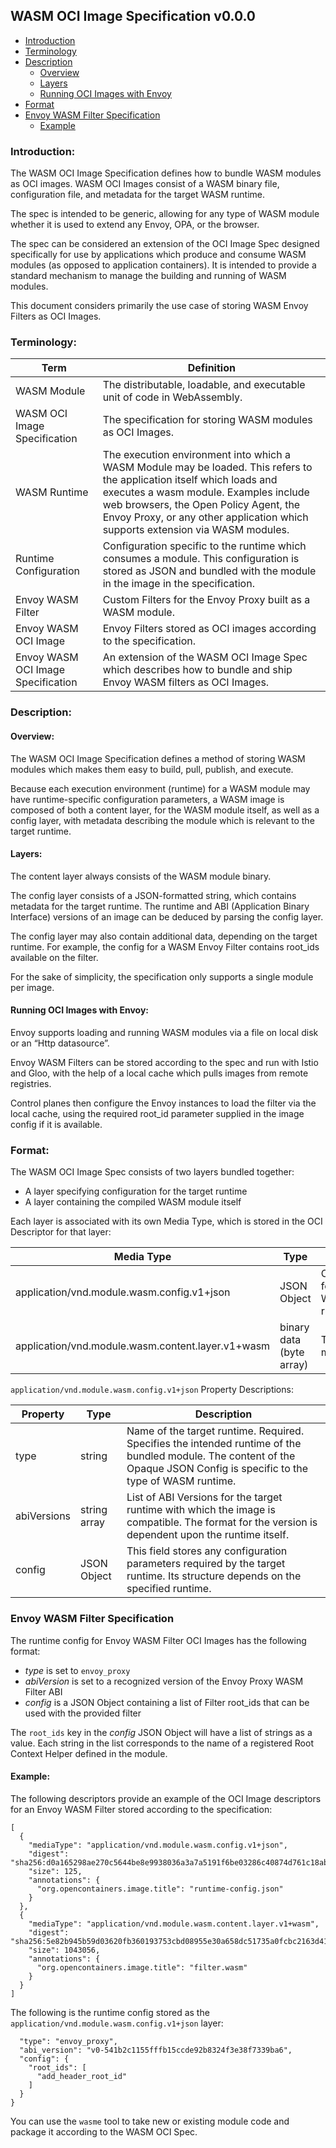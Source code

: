 
## WASM OCI Image Specification v0.0.0

- [Introduction](#introduction)
- [Terminology](#terminology)
- [Description](#description)
    - [Overview](#overview)
    - [Layers](#layers)
    - [Running OCI Images with Envoy](#running-oci-images-with-envoy)
- [Format](#format)
- [Envoy WASM Filter Specification](#envoy-wasm-filter-specification)
    - [Example](#example)


### Introduction:

The WASM OCI Image Specification defines how to bundle WASM modules as OCI images. WASM OCI Images consist of a WASM binary file, configuration file, and metadata for the target WASM runtime.

The spec is intended to be generic, allowing for any type of WASM module whether it is used to extend any Envoy, OPA, or the browser.

The spec can be considered an extension of the OCI Image Spec designed specifically for use by applications which produce and consume WASM modules (as opposed to application containers). It is intended to provide a standard mechanism to manage the building and running of WASM modules. 

This document considers primarily the use case of storing WASM Envoy Filters as OCI Images.

### Terminology:

| Term                               | Definition                                       |
|------------------------------------|--------------------------------------------------|
| WASM Module                        | The distributable, loadable, and executable unit of code in WebAssembly. 
| WASM OCI Image Specification       | The specification for storing WASM modules as OCI Images.
| WASM Runtime                       | The execution environment into which a WASM Module may be loaded. This refers to the application itself which loads and executes a wasm module. Examples include web browsers, the Open Policy Agent, the Envoy Proxy, or any other application which supports extension via WASM modules. 
| Runtime Configuration              | Configuration specific to the runtime which consumes a module. This configuration is stored as JSON and bundled with the module in the image in the specification. 
| Envoy WASM Filter                  | Custom Filters for the Envoy Proxy built as a WASM module.
| Envoy WASM OCI Image               | Envoy Filters stored as OCI images according to the specification. 
| Envoy WASM OCI Image Specification | An extension of the WASM OCI Image Spec which describes how to bundle and ship Envoy WASM filters as OCI Images. |

### Description:

#### Overview:

The WASM OCI Image Specification defines a method of storing WASM modules which makes them easy to build, pull, publish, and execute.

Because each execution environment (runtime) for a WASM module may have runtime-specific configuration parameters, a WASM image is composed of both a content layer, for the WASM module itself, as well as a config layer, with metadata describing the module which is relevant to the target runtime.

#### Layers:

The content layer always consists of the WASM module binary. 

The config layer consists of a JSON-formatted string, which contains metadata for the target runtime. The runtime and ABI (Application Binary Interface) versions of an image can be deduced by parsing the config layer. 

The config layer may also contain additional data, depending on the target runtime. For example, the config for a WASM Envoy Filter contains root_ids available on the filter. 

For the sake of simplicity, the specification only supports a single module per image.

#### Running OCI Images with Envoy:

Envoy supports loading and running WASM modules via a file on local disk or an “Http datasource”.

Envoy WASM Filters can be stored according to the spec and run with Istio and Gloo, with the help of a local cache which pulls images from remote registries.  

Control planes then configure the Envoy instances to load the filter via the local cache, using the required root_id parameter supplied in the image config if it is available.


### Format:

The WASM OCI Image Spec consists of two layers bundled together:
- A layer specifying configuration for the target runtime
- A layer containing the compiled WASM module itself

Each layer is associated with its own Media Type, which is stored in the OCI Descriptor for that layer:

| Media Type | Type | Description |
|------------|------|-------------|
| application/vnd.module.wasm.config.v1+json | JSON Object | Configuration for the Target WASM runtime.
| application/vnd.module.wasm.content.layer.v1+wasm | binary data (byte array) | The compiled module data |

`application/vnd.module.wasm.config.v1+json` Property Descriptions:

| Property   | Type | Description |
|------------|------|-------------|
| type | string | Name of the target runtime. Required. Specifies the intended runtime of the bundled module. The content of the Opaque JSON Config is specific to the type of WASM runtime. 
| abiVersions | string array | List of ABI Versions for the target runtime with which the image is compatible. The format for the version is dependent upon the runtime itself.
| config | JSON Object | This field stores any configuration parameters required by the target runtime. Its structure depends on the specified runtime. |


### Envoy WASM Filter Specification

The runtime config for Envoy WASM Filter OCI Images has the following format:

- *type* is set to `envoy_proxy`
- *abiVersion* is set to a recognized version of the Envoy Proxy WASM Filter ABI 
- *config* is a JSON Object containing a list of Filter root_ids that can be used with the provided filter

The `root_ids` key in the *config* JSON Object will have a list of strings as a value. Each string in the list corresponds to the name of a registered Root Context Helper defined in the module.

#### Example:

The following descriptors provide an example of the OCI Image descriptors for an Envoy WASM Filter stored according to the specification:
```
[
  {
    "mediaType": "application/vnd.module.wasm.config.v1+json",
    "digest": "sha256:d0a165298ae270c5644be8e9938036a3a7a5191f6be03286c40874d761c18abf",
    "size": 125,
    "annotations": {
      "org.opencontainers.image.title": "runtime-config.json"
    }
  },
  {
    "mediaType": "application/vnd.module.wasm.content.layer.v1+wasm",
    "digest": "sha256:5e82b945b59d03620fb360193753cbd08955e30a658dc51735a0fcbc2163d41c",
    "size": 1043056,
    "annotations": {
      "org.opencontainers.image.title": "filter.wasm"
    }
  }
]
```

The following is the runtime config stored as the `application/vnd.module.wasm.config.v1+json` layer:

```{
  "type": "envoy_proxy",
  "abi_version": "v0-541b2c1155fffb15ccde92b8324f3e38f7339ba6",
  "config": {
    "root_ids": [
      "add_header_root_id"
    ]
  }
}
```

You can use the `wasme` tool to take new or existing module code and package it according to the WASM OCI Spec.